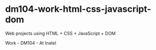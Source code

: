 # dm104-work-html-css-javascript-dom

Web projects using HTML + CSS + JavaScript + DOM

Work - DM104 - At Inatel
